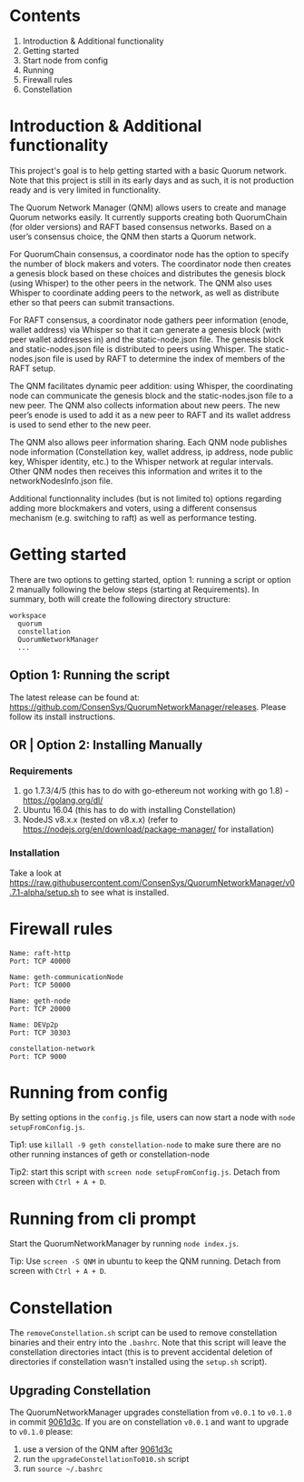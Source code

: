 # Contents

1. Introduction & Additional functionality
2. Getting started
3. Start node from config
4. Running
5. Firewall rules
6. Constellation

# Introduction & Additional functionality

This project's goal is to help getting started with a basic Quorum network. Note that this project is still in its early days and as such, it is not production ready and is very limited in functionality. 

The Quorum Network Manager (QNM) allows users to create and manage Quorum networks easily. It currently supports creating both QuorumChain (for older versions) and RAFT based consensus networks. Based on a user’s consensus choice, the QNM then starts a Quorum network.

For QuorumChain consensus, a coordinator node has the option to specify the number of block makers and voters. The coordinator node then creates a genesis block based on these choices and distributes the genesis block (using Whisper) to the other peers in the network. The QNM also uses Whisper to coordinate adding peers to the network, as well as distribute ether so that peers can submit transactions.

For RAFT consensus, a coordinator node gathers peer information (enode, wallet address) via Whisper so that it can generate a genesis block (with peer wallet addresses in) and the static-node.json file. The genesis block and static-nodes.json file is distributed to peers using Whisper. The static-nodes.json file is used by RAFT to determine the index of members of the RAFT setup.

The QNM facilitates dynamic peer addition: using Whisper, the coordinating node can communicate the genesis block and the static-nodes.json file to a new peer. The QNM also collects information about new peers. The new peer’s enode is used to add it as a new peer to RAFT and its wallet address is used to send ether to the new peer.

The QNM also allows peer information sharing. Each QNM node publishes node information (Constellation key, wallet address, ip address, node public key, Whisper identity, etc.) to the Whisper network at regular intervals. Other QNM nodes then receives this information and writes it to the networkNodesInfo.json file.

Additional functionnality includes (but is not limited to) options regarding adding more blockmakers and voters, using a different consensus mechanism (e.g. switching to raft) as well as performance testing.

# Getting started

There are two options to getting started, option 1: running a script or option 2 manually following the below steps (starting at Requirements). In summary, both will create the following directory structure:

```
workspace
  quorum
  constellation
  QuorumNetworkManager
  ...
```

## Option 1: Running the script

The latest release can be found at: https://github.com/ConsenSys/QuorumNetworkManager/releases. Please follow its install instructions.

## OR | Option 2: Installing Manually		

### Requirements

1. go 1.7.3/4/5 (this has to do with go-ethereum not working with go 1.8) - https://golang.org/dl/
2. Ubuntu 16.04 (this has to do with installing Constellation)
3. NodeJS v8.x.x (tested on v8.x.x) (refer to https://nodejs.org/en/download/package-manager/ for installation)

### Installation
Take a look at https://raw.githubusercontent.com/ConsenSys/QuorumNetworkManager/v0.7.1-alpha/setup.sh to see what is installed.

# Firewall rules

```
Name: raft-http
Port: TCP 40000

Name: geth-communicationNode
Port: TCP 50000

Name: geth-node
Port: TCP 20000

Name: DEVp2p
Port: TCP 30303

constellation-network
Port: TCP 9000

```

# Running from config

By setting options in the `config.js` file, users can now start a node with `node setupFromConfig.js`.

Tip1: use `killall -9 geth constellation-node` to make sure there are no other running instances of geth or constellation-node    

Tip2: start this script with `screen node setupFromConfig.js`. Detach from screen with `Ctrl + A + D`.

# Running from cli prompt

Start the QuorumNetworkManager by running `node index.js`. 

Tip: Use `screen -S QNM` in ubuntu to keep the QNM running. Detach from screen with `Ctrl + A + D`.


# Constellation

The `removeConstellation.sh` script can be used to remove constellation binaries and their entry into the `.bashrc`. Note that this script will leave the constellation directories intact (this is to prevent accidental deletion of directories if constellation wasn't installed using the `setup.sh` script).

## Upgrading Constellation

The QuorumNetworkManager upgrades constellation from `v0.0.1` to `v0.1.0` in commit [9061d3c](https://github.com/ConsenSys/QuorumNetworkManager/commit/9061d3c4144c9c9f25c607ad2a1a116f4ea81526). If you are on constellation `v0.0.1` and want to upgrade to `v0.1.0` please:

1. use a version of the QNM after [9061d3c](https://github.com/ConsenSys/QuorumNetworkManager/commit/9061d3c4144c9c9f25c607ad2a1a116f4ea81526)
2. run the `upgradeConstellationTo010.sh` script
3. run `source ~/.bashrc`



